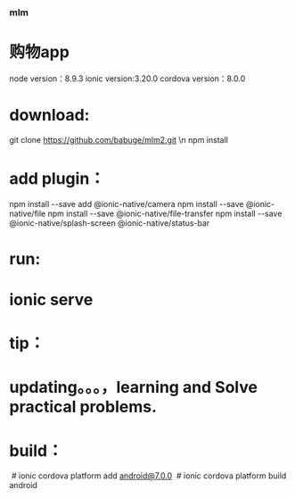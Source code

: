 ### mlm
# 购物app
  node version：8.9.3 ionic version:3.20.0 cordova version：8.0.0
# download:
  git clone https://github.com/babuge/mlm2.git \\n
  npm install
# add plugin：
  npm install --save add @ionic-native/camera
  npm install --save @ionic-native/file
  npm install --save @ionic-native/file-transfer
  npm install --save @ionic-native/splash-screen  @ionic-native/status-bar

# run:
  # ionic serve

# tip：
  # updating。。。，learning and Solve practical problems.
# build：
  # ionic cordova platform add android@7.0.0
  # ionic cordova platform build android



